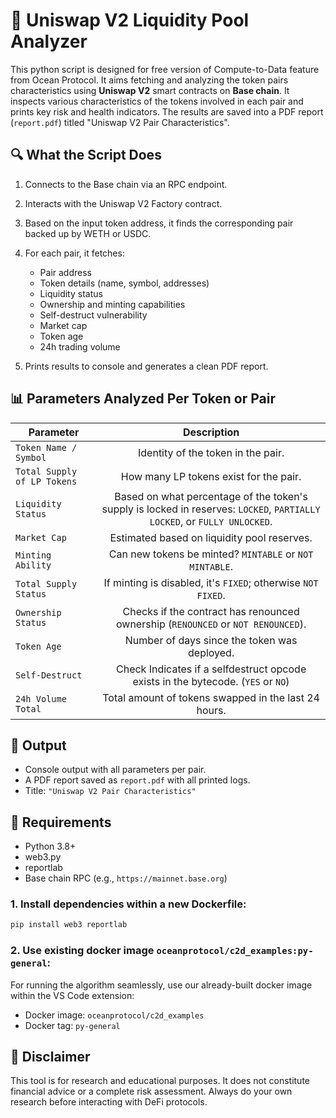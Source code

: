# 🧪 Uniswap V2 Liquidity Pool Analyzer

This python script is designed for free version of Compute-to-Data feature from Ocean Protocol.
It aims fetching and analyzing the token pairs characteristics using **Uniswap V2** smart contracts
on **Base chain**.
It inspects various characteristics of the tokens involved in each pair and prints key risk and health
indicators. The results are saved into a PDF report (`report.pdf`) titled "Uniswap V2 Pair Characteristics".

## 🔍 What the Script Does

1. Connects to the Base chain via an RPC endpoint.
2. Interacts with the Uniswap V2 Factory contract.
3. Based on the input token address, it finds the corresponding pair backed up by WETH or USDC.
4. For each pair, it fetches:

   - Pair address
   - Token details (name, symbol, addresses)
   - Liquidity status
   - Ownership and minting capabilities
   - Self-destruct vulnerability
   - Market cap
   - Token age
   - 24h trading volume

5. Prints results to console and generates a clean PDF report.

## 📊 Parameters Analyzed Per Token or Pair

| Parameter                   |                                                       Description                                                        |
| --------------------------- | :----------------------------------------------------------------------------------------------------------------------: |
| `Token Name / Symbol `      |                                            Identity of the token in the pair.                                            |
| `Total Supply of LP Tokens` |                                          How many LP tokens exist for the pair.                                          |
| `Liquidity Status`          | Based on what percentage of the token's supply is locked in reserves: `LOCKED`, `PARTIALLY LOCKED`, or `FULLY UNLOCKED`. |
| `Market Cap`                |                                       Estimated based on liquidity pool reserves.                                        |
| `Minting Ability`           |                                 Can new tokens be minted? `MINTABLE` or `NOT MINTABLE`.                                  |
| `Total Supply Status`       |                               If minting is disabled, it's `FIXED`; otherwise `NOT FIXED`.                               |
| `Ownership Status`          |                     Checks if the contract has renounced ownership (`RENOUNCED` or `NOT RENOUNCED`).                     |
| `Token Age`                 |                                       Number of days since the token was deployed.                                       |
| `Self-Destruct`             |                     Check Indicates if a selfdestruct opcode exists in the bytecode. (`YES` or `NO`)                     |
| `24h Volume Total`          |                                   Total amount of tokens swapped in the last 24 hours.                                   |

## 📁 Output

- Console output with all parameters per pair.
- A PDF report saved as `report.pdf` with all printed logs.
- Title: `"Uniswap V2 Pair Characteristics"`

## 🚀 Requirements

- Python 3.8+
- web3.py
- reportlab
- Base chain RPC (e.g., `https://mainnet.base.org`)

### 1. Install dependencies within a new Dockerfile:

```bash
pip install web3 reportlab
```

### 2. Use existing docker image `oceanprotocol/c2d_examples:py-general`:

For running the algorithm seamlessly, use our already-built docker image within the VS Code extension:

- Docker image: `oceanprotocol/c2d_examples`
- Docker tag: `py-general`

## 🔐 Disclaimer

This tool is for research and educational purposes. It does not constitute financial advice or a complete risk assessment. Always do your own research before interacting with DeFi protocols.
